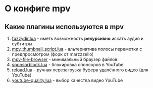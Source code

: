 # О конфиге mpv

## Какие плагины используются в mpv

1. [fuzzydir.lua](https://github.com/sibwaf/mpv-scripts/blob/master/fuzzydir.lua) - иметь возможность **рекурсивно** искать аудио и субтитры
2. [mpv_thumbnail_script.lua](https://github.com/marzzzello/mpv_thumbnail_script) - альтернатива полосы перемотки с предпросмотром (форк от marzzzello)
3. [mpv-file-browser](https://github.com/CogentRedTester/mpv-file-browser) - минимальный браузер файлов
4. [sponsorblock.lua](https://github.com/ajayyy/SponsorBlock) - блокировка спонсоров в YouTube
5. [reload.lua](https://github.com/4e6/mpv-reload/blob/master/reload.lua) - ручная перезагрузка буфера удалённого видео (для YouTube)
6. [youtube-quality.lua](https://github.com/jgreco/mpv-youtube-quality) - выбор качества видео YouTube
